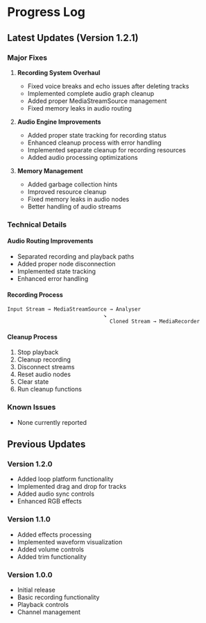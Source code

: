 # Progress Log

## Latest Updates (Version 1.2.1)

### Major Fixes
1. **Recording System Overhaul**
   - Fixed voice breaks and echo issues after deleting tracks
   - Implemented complete audio graph cleanup
   - Added proper MediaStreamSource management
   - Fixed memory leaks in audio routing

2. **Audio Engine Improvements**
   - Added proper state tracking for recording status
   - Enhanced cleanup process with error handling
   - Implemented separate cleanup for recording resources
   - Added audio processing optimizations

3. **Memory Management**
   - Added garbage collection hints
   - Improved resource cleanup
   - Fixed memory leaks in audio nodes
   - Better handling of audio streams

### Technical Details

#### Audio Routing Improvements
- Separated recording and playback paths
- Added proper node disconnection
- Implemented state tracking
- Enhanced error handling

#### Recording Process
```
Input Stream → MediaStreamSource → Analyser
                               ↘ 
                                 Cloned Stream → MediaRecorder
```

#### Cleanup Process
1. Stop playback
2. Cleanup recording
3. Disconnect streams
4. Reset audio nodes
5. Clear state
6. Run cleanup functions

### Known Issues
- None currently reported

## Previous Updates

### Version 1.2.0
- Added loop platform functionality
- Implemented drag and drop for tracks
- Added audio sync controls
- Enhanced RGB effects

### Version 1.1.0
- Added effects processing
- Implemented waveform visualization
- Added volume controls
- Added trim functionality

### Version 1.0.0
- Initial release
- Basic recording functionality
- Playback controls
- Channel management 
